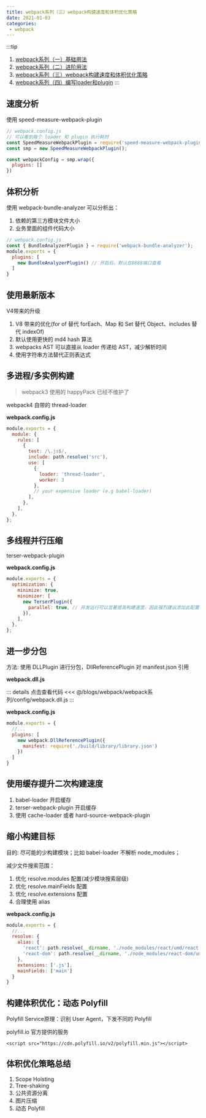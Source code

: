 ```yaml
---
title: webpack系列（三）webpack构建速度和体积优化策略
date: 2021-01-03
categories:
 - webpack
---
```


:::tip
1. [webpack系列（一）基础用法](https://iseddrick.github.io/blog/blogs/webpack/webpack系列/基础用法.html)
2. [webpack系列（二）进阶用法](https://iseddrick.github.io/blog/blogs/webpack/webpack系列/进阶用法.html)
3. [webpack系列（三）webpack构建速度和体积优化策略](https://iseddrick.github.io/blog/blogs/webpack/webpack系列/webpack构建速度和体积优化策略.html)
4. [webpack系列（四）编写loader和plugin](https://iseddrick.github.io/blog/blogs/webpack/webpack系列/编写loader和plugin.html)
:::

## 速度分析

使用 speed-measure-webpack-plugin

```js
// webpack.config.js
// 可以看到每个 loader 和 plugin 执行耗时
const SpeedMeasureWebpackPlugin = require('speed-measure-webpack-plugin');
const smp = new SpeedMeasureWebpackPlugin();

const webpackConfig = smp.wrap({
  plugins: []
})
```

## 体积分析

使用 webpack-bundle-analyzer 可以分析出：
1. 依赖的第三方模块文件大小
2. 业务里面的组件代码大小

```js
// webpack.config.js
const { BundleAnalyzerPlugin } = require('webpack-bundle-analyzer');
module.exports = {
  plugins: [
    new BundleAnalyzerPlugin() // 开启后，默认在8888端口查看
  ]
}
```

## 使用最新版本

V4带来的升级

1. V8 带来的优化(for of 替代 forEach、Map 和 Set 替代 Object、includes 替代 indexOf) 
2. 默认使用更快的 md4 hash 算法
3. webpacks AST 可以直接从 loader 传递给 AST，减少解析时间 
4. 使用字符串方法替代正则表达式


## 多进程/多实例构建

> webpack3 使用的 happyPack 已经不维护了

webpack4 自带的 thread-loader

**webpack.config.js**

```js
module.exports = {
  module: {
    rules: [
      {
        test: /\.js$/,
        include: path.resolve('src'),
        use: [
          {
            loader: 'thread-loader',
            worker: 3 
          },
          // your expensive loader (e.g babel-loader)
        ],
      },
    ],
  },
};
```

## 多线程并行压缩

terser-webpack-plugin

**webpack.config.js**

```js
module.exports = {
  optimization: {
    minimize: true,
    minimizer: [
      new TerserPlugin({
        parallel: true, // 并发运行可以显著提高构建速度，因此强烈建议添加此配置 。
      }),
    ],
  },
};
```

## 进一步分包

方法: 使用 DLLPlugin 进行分包，DllReferencePlugin 对 manifest.json 引用

**webpack.dll.js**

::: details 点击查看代码
<<< @/blogs/webpack/webpack系列/config/webpack.dll.js
:::

**webpack.config.js**

```js
module.exports = {
  //...
  plugins: [
    new webpack.DllReferencePlugin({
      manifest: require('./build/library/library.json')
    })
  ]
}
```

## 使用缓存提升二次构建速度

1. babel-loader 开启缓存
2. terser-webpack-plugin 开启缓存
3. 使用 cache-loader 或者 hard-source-webpack-plugin

## 缩小构建目标

目的: 尽可能的少构建模块；比如 babel-loader 不解析 node_modules；

减少文件搜索范围：
1. 优化 resolve.modules 配置(减少模块搜索层级)
2. 优化 resolve.mainFields 配置
3. 优化 resolve.extensions 配置
4. 合理使用 alias

**webpack.config.js**

```js
module.exports = {
  //...
  resolve: {
    alias: {
      'react': path.resolve(__dirname, './node_modules/react/umd/react.production.min.js'),
      'react-dom': path.resolve(__dirname, './node_modules/react-dom/umd/react-dom.production.min.js'),
    },
    extensions: ['.js'],
    mainFields: ['main']
  }
}
```

## 构建体积优化：动态 Polyfill

Polyfill Service原理：识别 User Agent，下发不同的 Polyfill


polyfill.io 官方提供的服务

`<script src="https://cdn.polyfill.io/v2/polyfill.min.js"></script>`

## 体积优化策略总结

1. Scope Hoisting 
2. Tree-shaking 
3. 公共资源分离 
4. 图片压缩
5. 动态 Polyfill

